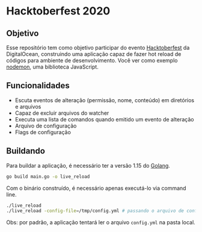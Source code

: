 # Hacktoberfest 2020

## Objetivo

Esse repositório tem como objetivo participar do evento [Hacktoberfest](https://hacktoberfest.digitalocean.com/) da DigitalOcean, construindo uma aplicação capaz de fazer hot reload de códigos para ambiente de desenvolvimento. Você ver como exemplo [nodemon](https://github.com/remy/nodemon), uma biblioteca JavaScript.

## Funcionalidades
- Escuta eventos de alteração (permissão, nome, conteúdo) em diretórios e arquivos
- Capaz de excluir arquivos do watcher
- Executa uma lista de comandos quando emitido um evento de alteração
- Arquivo de configuração
- Flags de configuração

## Buildando

Para buildar a aplicação, é necessário ter a versão 1.15 do [Golang](https://golang.org/dl/).

```bash
go build main.go -o live_reload
```

Com o binário construído, é necessário apenas executá-lo via command line.
```bash
./live_reload
./live_reload -config-file=/tmp/config.yml # passando o arquivo de configuração
```
Obs: por padrão, a aplicação tentará ler o arquivo `config.yml` na pasta local.
